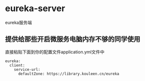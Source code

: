 # eureka-server
eureka服务端
## 提供给那些开启微服务电脑内存不够的同学使用
直接粘贴下面到你的配置文件application.yml文件中

```
eureka:
  client:
    service-url:
      defaultZone: https://library.kouleen.cn/eureka
```
